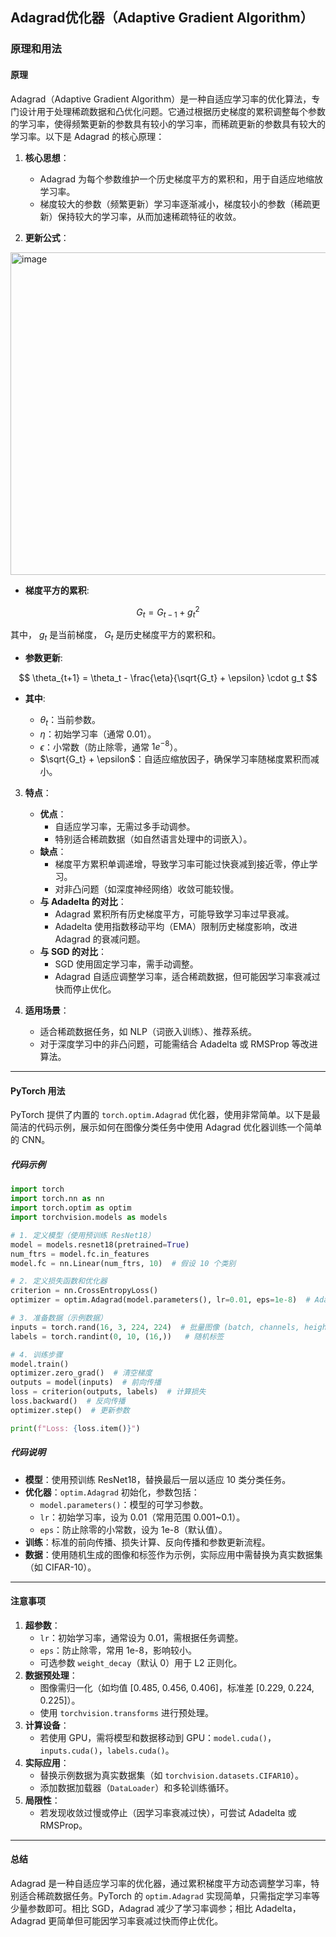 ## Adagrad优化器（Adaptive Gradient Algorithm）
### 原理和用法

#### **原理**
Adagrad（Adaptive Gradient Algorithm）是一种自适应学习率的优化算法，专门设计用于处理稀疏数据和凸优化问题。它通过根据历史梯度的累积调整每个参数的学习率，使得频繁更新的参数具有较小的学习率，而稀疏更新的参数具有较大的学习率。以下是 Adagrad 的核心原理：

1. **核心思想**：
   - Adagrad 为每个参数维护一个历史梯度平方的累积和，用于自适应地缩放学习率。
   - 梯度较大的参数（频繁更新）学习率逐渐减小，梯度较小的参数（稀疏更新）保持较大的学习率，从而加速稀疏特征的收敛。

2. **更新公式**：
<img width="665" height="516" alt="image" src="https://github.com/user-attachments/assets/247300fc-5c0d-4923-afa8-785abd50fbb9" />


* **梯度平方的累积**:

$$
G_t = G_{t-1} + g_t^2
$$

其中， $g_t$ 是当前梯度， $G_t$ 是历史梯度平方的累积和。



* **参数更新**:

$$
\theta_{t+1} = \theta_t - \frac{\eta}{\sqrt{G_t} + \epsilon} \cdot g_t
$$



* **其中**:

  * $\theta_t$：当前参数。
  * $\eta$：初始学习率（通常 0.01）。
  * $\epsilon$：小常数（防止除零，通常 $1e^{-8}$）。
  * $\sqrt{G_t} + \epsilon$：自适应缩放因子，确保学习率随梯度累积而减小。


3. **特点**：
   - **优点**：
     - 自适应学习率，无需过多手动调参。
     - 特别适合稀疏数据（如自然语言处理中的词嵌入）。
   - **缺点**：
     - 梯度平方累积单调递增，导致学习率可能过快衰减到接近零，停止学习。
     - 对非凸问题（如深度神经网络）收敛可能较慢。
   - **与 Adadelta 的对比**：
     - Adagrad 累积所有历史梯度平方，可能导致学习率过早衰减。
     - Adadelta 使用指数移动平均（EMA）限制历史梯度影响，改进 Adagrad 的衰减问题。
   - **与 SGD 的对比**：
     - SGD 使用固定学习率，需手动调整。
     - Adagrad 自适应调整学习率，适合稀疏数据，但可能因学习率衰减过快而停止优化。

4. **适用场景**：
   - 适合稀疏数据任务，如 NLP（词嵌入训练）、推荐系统。
   - 对于深度学习中的非凸问题，可能需结合 Adadelta 或 RMSProp 等改进算法。

---

#### **PyTorch 用法**
PyTorch 提供了内置的 `torch.optim.Adagrad` 优化器，使用非常简单。以下是最简洁的代码示例，展示如何在图像分类任务中使用 Adagrad 优化器训练一个简单的 CNN。

##### **代码示例**
```python
import torch
import torch.nn as nn
import torch.optim as optim
import torchvision.models as models

# 1. 定义模型（使用预训练 ResNet18）
model = models.resnet18(pretrained=True)
num_ftrs = model.fc.in_features
model.fc = nn.Linear(num_ftrs, 10)  # 假设 10 个类别

# 2. 定义损失函数和优化器
criterion = nn.CrossEntropyLoss()
optimizer = optim.Adagrad(model.parameters(), lr=0.01, eps=1e-8)  # Adagrad 优化器

# 3. 准备数据（示例数据）
inputs = torch.rand(16, 3, 224, 224)  # 批量图像 (batch, channels, height, width)
labels = torch.randint(0, 10, (16,))   # 随机标签

# 4. 训练步骤
model.train()
optimizer.zero_grad()  # 清空梯度
outputs = model(inputs)  # 前向传播
loss = criterion(outputs, labels)  # 计算损失
loss.backward()  # 反向传播
optimizer.step()  # 更新参数

print(f"Loss: {loss.item()}")
```

##### **代码说明**
- **模型**：使用预训练 ResNet18，替换最后一层以适应 10 类分类任务。
- **优化器**：`optim.Adagrad` 初始化，参数包括：
  - `model.parameters()`：模型的可学习参数。
  - `lr`：初始学习率，设为 0.01（常用范围 0.001~0.1）。
  - `eps`：防止除零的小常数，设为 1e-8（默认值）。
- **训练**：标准的前向传播、损失计算、反向传播和参数更新流程。
- **数据**：使用随机生成的图像和标签作为示例，实际应用中需替换为真实数据集（如 CIFAR-10）。

---

#### **注意事项**
1. **超参数**：
   - `lr`：初始学习率，通常设为 0.01，需根据任务调整。
   - `eps`：防止除零，常用 1e-8，影响较小。
   - 可选参数 `weight_decay`（默认 0）用于 L2 正则化。
2. **数据预处理**：
   - 图像需归一化（如均值 [0.485, 0.456, 0.406]，标准差 [0.229, 0.224, 0.225]）。
   - 使用 `torchvision.transforms` 进行预处理。
3. **计算设备**：
   - 若使用 GPU，需将模型和数据移动到 GPU：`model.cuda()`，`inputs.cuda()`，`labels.cuda()`。
4. **实际应用**：
   - 替换示例数据为真实数据集（如 `torchvision.datasets.CIFAR10`）。
   - 添加数据加载器（`DataLoader`）和多轮训练循环。
5. **局限性**：
   - 若发现收敛过慢或停止（因学习率衰减过快），可尝试 Adadelta 或 RMSProp。

---

#### **总结**
Adagrad 是一种自适应学习率的优化器，通过累积梯度平方动态调整学习率，特别适合稀疏数据任务。PyTorch 的 `optim.Adagrad` 实现简单，只需指定学习率等少量参数即可。相比 SGD，Adagrad 减少了学习率调参；相比 Adadelta，Adagrad 更简单但可能因学习率衰减过快而停止优化。
